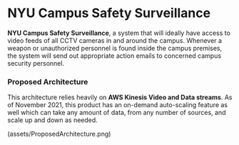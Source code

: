 # NYU Campus Safety Surveillance
 
**NYU Campus Safety Surveillance**, a system that will ideally have access to video feeds of all CCTV cameras in and around the
campus. Whenever a weapon or unauthorized personnel is found inside the campus premises, the system will send out appropriate 
action emails to concerned campus security personnel.

### Proposed Architecture
This architecture relies heavily on **AWS Kinesis Video and Data streams**. As of November 2021, this product has an on-demand 
auto-scaling feature as well which can take any amount of data, from any number of sources, and scale up and down as needed.

(assets/ProposedArchitecture.png)
